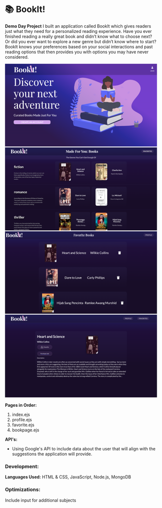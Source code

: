# 📚 BookIt!

**Demo Day Project**
I built an application called BookIt which gives readers just what they need for a personalized reading experience. Have you ever finished reading a really great book and didn’t know what to choose next? Or did you ever want to explore a new genre but didn’t know where to start? BookIt knows your preferences based on your social interactions and past reading options that then provides you with options you may have never considered.


![Image of BookIt!](bookit-home.png)
![Image of BookIt!](profile.png)
![Image of BookIt!](favorite.png)
![Image of BookIt!](bookpage.png)


**Pages in Order:**
1. index.ejs
2. profile.ejs
3. favorite.ejs
4. bookpage.ejs


**API's:**
- Using Google's API to include data about the user that will align with the suggestions the application will provide.

### Development:
**Languages Used:** HTML & CSS, JavaScript, Node.js, MongoDB

### Optimizations:
Include input for additional subjects
